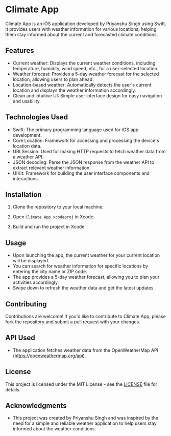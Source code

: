 # Climate App

Climate App is an iOS application developed by Priyanshu Singh using Swift. It provides users with weather information for various locations, helping them stay informed about the current and forecasted climate conditions.

## Features

- Current weather: Displays the current weather conditions, including temperature, humidity, wind speed, etc., for a user-selected location.
- Weather forecast: Provides a 5-day weather forecast for the selected location, allowing users to plan ahead.
- Location-based weather: Automatically detects the user's current location and displays the weather information accordingly.
- Clean and intuitive UI: Simple user interface design for easy navigation and usability.

## Technologies Used

- Swift: The primary programming language used for iOS app development.
- Core Location: Framework for accessing and processing the device's location data.
- URLSession: Used for making HTTP requests to fetch weather data from a weather API.
- JSON decoding: Parse the JSON response from the weather API to extract relevant weather information.
- UIKit: Framework for building the user interface components and interactions.

## Installation

1. Clone the repository to your local machine:


2. Open `Climate App.xcodeproj` in Xcode.

3. Build and run the project in Xcode.

## Usage

- Upon launching the app, the current weather for your current location will be displayed.
- You can search for weather information for specific locations by entering the city name or ZIP code.
- The app provides a 5-day weather forecast, allowing you to plan your activities accordingly.
- Swipe down to refresh the weather data and get the latest updates.

## Contributing

Contributions are welcome! If you'd like to contribute to Climate App, please fork the repository and submit a pull request with your changes.

## API Used

- The application fetches weather data from the OpenWeatherMap API (https://openweathermap.org/api).

## License

This project is licensed under the MIT License - see the [LICENSE](LICENSE) file for details.

## Acknowledgments

- This project was created by Priyanshu Singh and was inspired by the need for a simple and reliable weather application to help users stay informed about the weather conditions.
